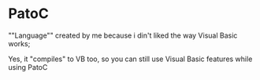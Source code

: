 # PatoC
""Language"" created by me because i din't liked the way Visual Basic works;

Yes, it "compiles" to VB too, so you can still use Visual Basic features while using PatoC
